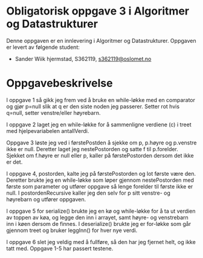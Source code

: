 # Obligatorisk oppgave 3 i Algoritmer og Datastrukturer

Denne oppgaven er en innlevering i Algoritmer og Datastrukturer. 
Oppgaven er levert av følgende student:
* Sander Wiik hjermstad, S362119, s362119@oslomet.no


# Oppgavebeskrivelse

I oppgave 1 så gikk jeg frem ved å bruke en while-løkke med en comparator og gjør p=null slik at q er den
siste noden jeg passerer. Setter rot hvis q=null, setter venstre/eller høyrebarn.

I oppgave 2 laget jeg en while-løkke for å sammenligne verdiene (c) i treet med hjelpevariabelen antallVerdi.

Oppgave 3 løste jeg ved i førstePostden å sjekke om p, p.høyre og p.venstre ikke er null. Deretter laget jeg 
nestePostorden og satte f til p.forelder. Sjekket om f.høyre er null eller p, kaller på førstePostorden dersom 
det ikke er det. 

I oppgave 4, postorden, kalte jeg på førstePostorden og lot første være den. Deretter brukte jeg en while-løkke som løper
gjennom nestePostorden med første som parameter og utfører oppgave så lenge forelder til første ikke er null.
I postordenRecursive kaller jeg den selv for p sitt venstre- og høyrebarn og utfører oppgaven. 

I oppgave 5 for serialize() brukte jeg en kø og while-løkke for å ta ut verdien av toppen av køa, og legge den 
inn i arrayet, samt høyre- og venstrebarn inn i køen dersom de finnes. I deserialize() brukte jeg er for-løkke som
går gjennom treet og bruker leggInn() for hver nye verdi. 

I oppgave 6 slet jeg veldig med å fullføre, så den har jeg fjernet helt, og ikke tatt med. Oppgave 1-5 har passert testene.


